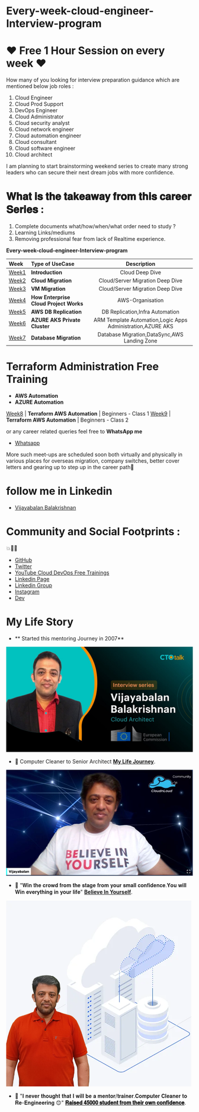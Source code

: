 # Every-week-cloud-engineer-Interview-program


# ❤️ Free 1 Hour Session on every week ❤️

How many of you looking for interview preparation guidance which are mentioned below job roles :

1. Cloud Engineer
2. Cloud Prod Support
3. DevOps Engineer
4. Cloud Administrator
5. Cloud security analyst
6. Cloud network engineer
7. Cloud automation engineer
8. Cloud consultant
9. Cloud software engineer
10. Cloud architect

I am planning to start brainstorming weekend series to create many strong leaders who can secure their next dream jobs with more confidence.

# 𝐖𝐡𝐚𝐭 𝐢𝐬 𝐭𝐡𝐞 𝐭𝐚𝐤𝐞𝐚𝐰𝐚𝐲 𝐟𝐫𝐨𝐦 𝐭𝐡𝐢𝐬 𝐜𝐚𝐫𝐞𝐞𝐫 𝐒𝐞𝐫𝐢𝐞𝐬 :

1. Complete documents what/how/when/what order need to study ?
2. Learning Links/mediums
3. Removing professional fear from lack of Realtime experience.


**Every-week-cloud-engineer-Interview-program**

Week | Type of UseCase | Description
:------|:------|:------:
[Week1](/week1-Cloud-General-Introduction) | **Introduction** | Cloud Deep Dive 
[Week2](/week2-server-cloud-migration) | **Cloud Migration** | Cloud/Server Migration Deep Dive 
[Week3](/week3-Vm-migration-Cloud-Services) | **VM Migration** | Cloud/Server Migration Deep Dive 
[Week4](/week4-vm-migration-AWS-Organisation) | **How Enterprise Cloud Project Works** | AWS-Organisation
[Week5](/week5-AutoScaling-Terraform-Provisioning) | **AWS DB Replication** | DB Replication,Infra Automation
[Week6](/week6-Azure-AKS-Private) | **AZURE AKS Private Cluster** | ARM Template Automation,Logic Apps Administration,AZURE AKS
[Week7](/week7-Database-MIgration-AWS-Control-Tower) | **Database Migration** | Database Migration,DataSync,AWS Landing Zone


# Terraform Administration Free Training

- **AWS Automation**
- **AZURE Automation**

[Week8](/Week8-Terraform-Class1) | **Terraform AWS Automation** | Beginners - Class 1
[Week9](/Week9-Terraform-Class2) | **Terraform AWS Automation** | Beginners - Class 2



or any career related queries feel free to  **WhatsApp me**

- [Whatsapp](https://wa.me/message/2EM3VEAMEMVHP1)

More such meet-ups are scheduled soon both virtually and physically in various places for overseas migration, company switches, better cover letters and gearing up to step up in the career path💯

# follow me in Linkedin

- [Vijayabalan Balakrishnan ](https://www.linkedin.com/in/vijaystack/)
# Community and Social Footprints :
💥🧑‍💻 

- [GitHub](https://github.com/cloudnloud)
- [Twitter](https://twitter.com/cloudnloud)
- [YouTube Cloud DevOps Free Trainings](https://www.youtube.com/c/CloudnLoud)
- [Linkedin Page](https://www.linkedin.com/company/cloudnloud/)
- [Linkedin Group](https://www.linkedin.com/groups/9124202/)
- [Instagram](https://instagram.com/cloudnloud)
- [Dev](https://dev.to/cloudnloud)



# My Life Story

- ** Started this mentoring Journey in 2007**

[![Watch the video](ctotalk.jpeg)](https://blog.ctotalk.in/building-highly-accurate-fraud-detection-system-1a39b1f7014e)

- :newspaper: Computer Cleaner to Senior Architect **[My Life Journey](https://www.linkedin.com/feed/update/urn:li:activity:6925568536266317824/)**.


[![Watch the video](believeyourself.png)](https://www.linkedin.com/feed/update/urn:li:activity:6909874259729223680/)

- :newspaper: "𝐖𝐢𝐧 𝐭𝐡𝐞 𝐜𝐫𝐨𝐰𝐝 𝐟𝐫𝐨𝐦 𝐭𝐡𝐞 𝐬𝐭𝐚𝐠𝐞 𝐟𝐫𝐨𝐦 𝐲𝐨𝐮𝐫 𝐬𝐦𝐚𝐥𝐥 𝐜𝐨𝐧𝐟𝐢𝐝𝐞𝐧𝐜𝐞.𝐘𝐨𝐮 𝐰𝐢𝐥𝐥 𝐖𝐢𝐧 𝐞𝐯𝐞𝐫𝐲𝐭𝐡𝐢𝐧𝐠 𝐢𝐧 𝐲𝐨𝐮𝐫 𝐥𝐢𝐟𝐞" **[Believe In Yourself](https://www.linkedin.com/feed/update/urn:li:activity:6909874259729223680/)**.

[![Watch the video](journey.png)](https://www.linkedin.com/feed/update/urn:li:activity:6930481278328692736/)

- :newspaper: "𝐈 𝐧𝐞𝐯𝐞𝐫 𝐭𝐡𝐨𝐮𝐠𝐡𝐭 𝐭𝐡𝐚𝐭 𝐈 𝐰𝐢𝐥𝐥 𝐛𝐞 𝐚 𝐦𝐞𝐧𝐭𝐨𝐫/𝐭𝐫𝐚𝐢𝐧𝐞𝐫.𝐂𝐨𝐦𝐩𝐮𝐭𝐞𝐫 𝐂𝐥𝐞𝐚𝐧𝐞𝐫 𝐭𝐨 𝐑𝐞-𝐄𝐧𝐠𝐢𝐧𝐞𝐞𝐫𝐢𝐧𝐠 😊" **[𝐑𝐚𝐢𝐬𝐞𝐝 𝟒𝟓𝟎𝟎𝟎 𝐬𝐭𝐮𝐝𝐞𝐧𝐭 𝐟𝐫𝐨𝐦 𝐭𝐡𝐞𝐢𝐫 𝐨𝐰𝐧 𝐜𝐨𝐧𝐟𝐢𝐝𝐞𝐧𝐜𝐞](https://www.linkedin.com/feed/update/urn:li:activity:6930481278328692736/)**.